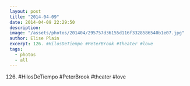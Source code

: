 ```yaml
---
layout: post
title: "2014-04-09"
date: 2014-04-09 22:29:50
description: 
image: "/assets/photos/201404/295757d36155d116f3328586540b1e07.jpg"
author: Elise Plain
excerpt: 126. #HilosDeTiempo #PeterBrook #theater #love
tags: 
  - photos
  - all
---
```


126. #HilosDeTiempo #PeterBrook #theater #love
<p></p>
